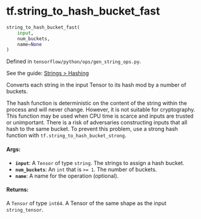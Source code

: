 <div itemscope itemtype="http://developers.google.com/ReferenceObject">
<meta itemprop="name" content="tf.string_to_hash_bucket_fast" />
</div>

# tf.string_to_hash_bucket_fast

``` python
string_to_hash_bucket_fast(
    input,
    num_buckets,
    name=None
)
```



Defined in `tensorflow/python/ops/gen_string_ops.py`.

See the guide: [Strings > Hashing](../../../api_guides/python/string_ops.md#Hashing)

Converts each string in the input Tensor to its hash mod by a number of buckets.

The hash function is deterministic on the content of the string within the
process and will never change. However, it is not suitable for cryptography.
This function may be used when CPU time is scarce and inputs are trusted or
unimportant. There is a risk of adversaries constructing inputs that all hash
to the same bucket. To prevent this problem, use a strong hash function with
`tf.string_to_hash_bucket_strong`.

#### Args:

* <b>`input`</b>: A `Tensor` of type `string`. The strings to assign a hash bucket.
* <b>`num_buckets`</b>: An `int` that is `>= 1`. The number of buckets.
* <b>`name`</b>: A name for the operation (optional).


#### Returns:

  A `Tensor` of type `int64`.
  A Tensor of the same shape as the input `string_tensor`.